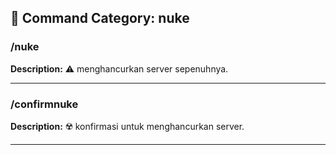 ## 📁 Command Category: nuke

### /nuke

**Description:** ⚠️ menghancurkan server sepenuhnya.


---


### /confirmnuke

**Description:** ☢️ konfirmasi untuk menghancurkan server.


---

